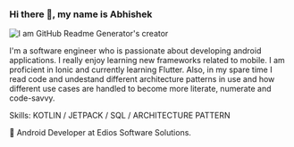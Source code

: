 ### Hi there 👋, my name is Abhishek
![I am GitHub Readme Generator's creator](https://arturssmirnovs.github.io/github-profile-readme-generator/images/banner.png)

I'm a software engineer who is passionate about developing android applications. I really enjoy learning new frameworks related to mobile. I am proficient in Ionic and currently learning Flutter. Also, in my spare time I read code and undestand different architecture patterns in use and how different use cases are handled to become more literate, numerate and code-savvy. 

Skills: KOTLIN / JETPACK / SQL / ARCHITECTURE PATTERN 

💼 Android Developer at Edios Software Solutions.


